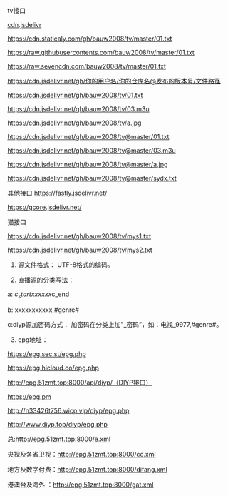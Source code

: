 
tv接口 

[cdn.jsdelivr](https://cdn.jsdelivr.net/gh/bauw2008/tv/mys1.txt)

https://cdn.staticaly.com/gh/bauw2008/tv/master/01.txt

https://raw.githubusercontents.com/bauw2008/tv/master/01.txt

https://raw.sevencdn.com/bauw2008/tv/master/01.txt

https://cdn.jsdelivr.net/gh/你的用户名/你的仓库名@发布的版本号/文件路径

https://cdn.jsdelivr.net/gh/bauw2008/tv/01.txt

https://cdn.jsdelivr.net/gh/bauw2008/tv/03.m3u

https://cdn.jsdelivr.net/gh/bauw2008/tv/a.jpg

https://cdn.jsdelivr.net/gh/bauw2008/tv@master/01.txt

https://cdn.jsdelivr.net/gh/bauw2008/tv@master/03.m3u

https://cdn.jsdelivr.net/gh/bauw2008/tv@master/a.jpg

https://cdn.jsdelivr.net/gh/bauw2008/tv@master/sydx.txt

其他接口
https://fastly.jsdelivr.net/

https://gcore.jsdelivr.net/


猫接口

https://cdn.jsdelivr.net/gh/bauw2008/tv/mys1.txt

https://cdn.jsdelivr.net/gh/bauw2008/tv/mys2.txt


1. 源文件格式： UTF-8格式的编码。

2. 直播源的分类写法：

a: $c_startxxxxxx$c_end

b: xxxxxxxxxxx,#genre#

c:diyp源加密码方式： 加密码在分类上加"_密码”，如：电视_9977,#genre#。

3. epg地址：

https://epg.sec.st/epg.php

https://epg.hicloud.co/epg.php

http://epg.51zmt.top:8000/api/diyp/（DIYP接口）

https://epg.pm

http://n33426t756.wicp.vip/diyp/epg.php

http://www.diyp.top/diyp/epg.php

总:http://epg.51zmt.top:8000/e.xml

央视及各省卫视：http://epg.51zmt.top:8000/cc.xml

地方及数字付费：http://epg.51zmt.top:8000/difang.xml

港澳台及海外 ：http://epg.51zmt.top:8000/gat.xml
